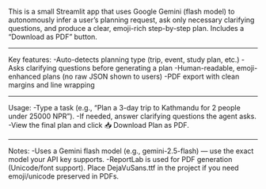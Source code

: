 This is a small Streamlit app that uses Google Gemini (flash model) to autonomously infer a user’s planning request, ask only necessary clarifying questions, and produce a clear, emoji-rich step-by-step plan. 
Includes a “Download as PDF” button.

---

Key features:
-Auto-detects planning type (trip, event, study plan, etc.)
-Asks clarifying questions before generating a plan
-Human-readable, emoji-enhanced plans (no raw JSON shown to users)
-PDF export with clean margins and line wrapping

---

Usage:
-Type a task (e.g., “Plan a 3-day trip to Kathmandu for 2 people under 25000 NPR”).
-If needed, answer clarifying questions the agent asks.
-View the final plan and click 📥 Download Plan as PDF.

---

Notes:
-Uses a Gemini flash model (e.g., gemini-2.5-flash) — use the exact model your API key supports.
-ReportLab is used for PDF generation (Unicode/font support). Place DejaVuSans.ttf in the project if you need emoji/unicode preserved in PDFs.
